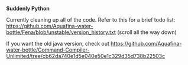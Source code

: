 **Suddenly Python**

Currently cleaning up all of the code. Refer to this for a brief todo list: https://github.com/Aquafina-water-bottle/Fena/blob/unstable/version_history.txt (scroll all the way down)

If you want the old java version, check out https://github.com/Aquafina-water-bottle/Command-Compiler-Unlimited/tree/cb62da740e1d5e040e50e1c329d35d738b22503c
